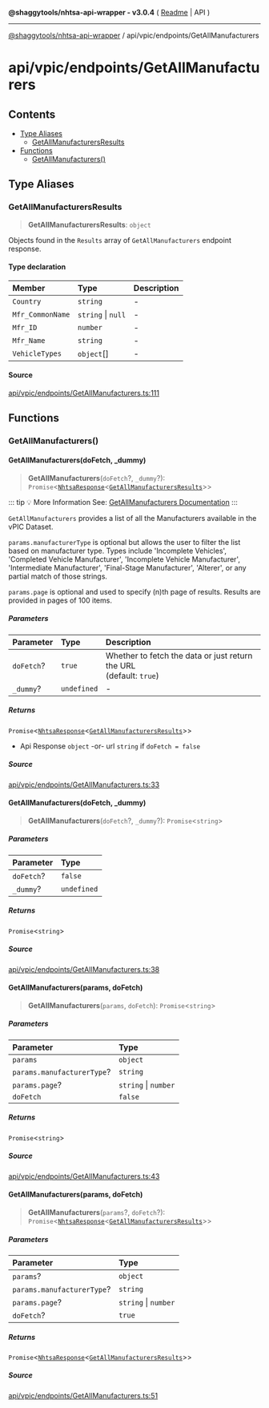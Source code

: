 **@shaggytools/nhtsa-api-wrapper - v3.0.4** ( [Readme](../../../index.md) \| API )

***

[@shaggytools/nhtsa-api-wrapper](../../../modules.md) / api/vpic/endpoints/GetAllManufacturers

# api/vpic/endpoints/GetAllManufacturers

## Contents

- [Type Aliases](GetAllManufacturers.md#type-aliases)
  - [GetAllManufacturersResults](GetAllManufacturers.md#getallmanufacturersresults)
- [Functions](GetAllManufacturers.md#functions)
  - [GetAllManufacturers()](GetAllManufacturers.md#getallmanufacturers)

## Type Aliases

### GetAllManufacturersResults

> **GetAllManufacturersResults**: `object`

Objects found in the `Results` array of `GetAllManufacturers` endpoint response.

#### Type declaration

| Member | Type | Description |
| :------ | :------ | :------ |
| `Country` | `string` | - |
| `Mfr_CommonName` | `string` \| `null` | - |
| `Mfr_ID` | `number` | - |
| `Mfr_Name` | `string` | - |
| `VehicleTypes` | `object`[] | - |

#### Source

[api/vpic/endpoints/GetAllManufacturers.ts:111](https://github.com/ShaggyTech/nhtsa-api-wrapper/blob/main/packages/lib/src/api/vpic/endpoints/GetAllManufacturers.ts#L111)

## Functions

### GetAllManufacturers()

#### GetAllManufacturers(doFetch, _dummy)

> **GetAllManufacturers**(`doFetch`?, `_dummy`?): `Promise`\<[`NhtsaResponse`](../../types.md#nhtsaresponseresultstype-apitype)\<[`GetAllManufacturersResults`](GetAllManufacturers.md#getallmanufacturersresults)\>\>

::: tip :bulb: More Information
See: [GetAllManufacturers Documentation](/guide/vpic/endpoints/get-all-manufacturers)
:::

`GetAllManufacturers` provides a list of all the Manufacturers available in the vPIC Dataset.

`params.manufacturerType` is optional but allows the user to filter the list based on
manufacturer type. Types include 'Incomplete Vehicles', 'Completed Vehicle Manufacturer',
'Incomplete Vehicle Manufacturer', 'Intermediate Manufacturer', 'Final-Stage Manufacturer',
'Alterer', or any partial match of those strings.

`params.page` is optional and used to specify (n)th page of results. Results are provided in
pages of 100 items.

##### Parameters

| Parameter | Type | Description |
| :------ | :------ | :------ |
| `doFetch`? | `true` | Whether to fetch the data or just return the URL<br />(default: `true`) |
| `_dummy`? | `undefined` | - |

##### Returns

`Promise`\<[`NhtsaResponse`](../../types.md#nhtsaresponseresultstype-apitype)\<[`GetAllManufacturersResults`](GetAllManufacturers.md#getallmanufacturersresults)\>\>

- Api Response `object`
-or- url `string` if `doFetch = false`

##### Source

[api/vpic/endpoints/GetAllManufacturers.ts:33](https://github.com/ShaggyTech/nhtsa-api-wrapper/blob/main/packages/lib/src/api/vpic/endpoints/GetAllManufacturers.ts#L33)

#### GetAllManufacturers(doFetch, _dummy)

> **GetAllManufacturers**(`doFetch`?, `_dummy`?): `Promise`\<`string`\>

##### Parameters

| Parameter | Type |
| :------ | :------ |
| `doFetch`? | `false` |
| `_dummy`? | `undefined` |

##### Returns

`Promise`\<`string`\>

##### Source

[api/vpic/endpoints/GetAllManufacturers.ts:38](https://github.com/ShaggyTech/nhtsa-api-wrapper/blob/main/packages/lib/src/api/vpic/endpoints/GetAllManufacturers.ts#L38)

#### GetAllManufacturers(params, doFetch)

> **GetAllManufacturers**(`params`, `doFetch`): `Promise`\<`string`\>

##### Parameters

| Parameter | Type |
| :------ | :------ |
| `params` | `object` |
| `params.manufacturerType`? | `string` |
| `params.page`? | `string` \| `number` |
| `doFetch` | `false` |

##### Returns

`Promise`\<`string`\>

##### Source

[api/vpic/endpoints/GetAllManufacturers.ts:43](https://github.com/ShaggyTech/nhtsa-api-wrapper/blob/main/packages/lib/src/api/vpic/endpoints/GetAllManufacturers.ts#L43)

#### GetAllManufacturers(params, doFetch)

> **GetAllManufacturers**(`params`?, `doFetch`?): `Promise`\<[`NhtsaResponse`](../../types.md#nhtsaresponseresultstype-apitype)\<[`GetAllManufacturersResults`](GetAllManufacturers.md#getallmanufacturersresults)\>\>

##### Parameters

| Parameter | Type |
| :------ | :------ |
| `params`? | `object` |
| `params.manufacturerType`? | `string` |
| `params.page`? | `string` \| `number` |
| `doFetch`? | `true` |

##### Returns

`Promise`\<[`NhtsaResponse`](../../types.md#nhtsaresponseresultstype-apitype)\<[`GetAllManufacturersResults`](GetAllManufacturers.md#getallmanufacturersresults)\>\>

##### Source

[api/vpic/endpoints/GetAllManufacturers.ts:51](https://github.com/ShaggyTech/nhtsa-api-wrapper/blob/main/packages/lib/src/api/vpic/endpoints/GetAllManufacturers.ts#L51)
